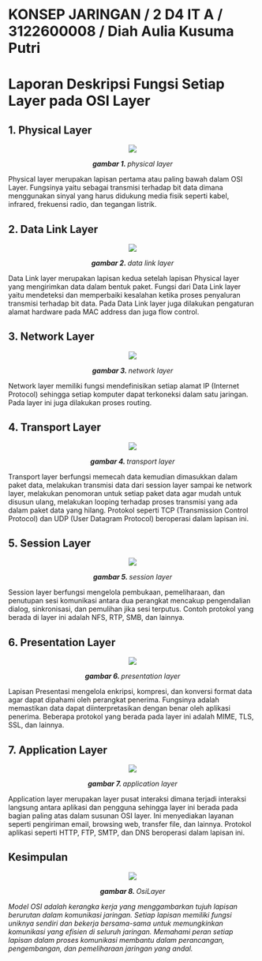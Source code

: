 # KONSEP JARINGAN / 2 D4 IT A / 3122600008 / Diah Aulia Kusuma Putri

# Laporan Deskripsi Fungsi Setiap Layer pada OSI Layer

## 1. Physical Layer

<div align="center">
<img src="../Image/physical-layer.png">
<p><i><strong>gambar 1. </strong>physical layer</i></p>
</div>

Physical layer merupakan lapisan pertama atau paling bawah dalam OSI Layer. Fungsinya yaitu sebagai transmisi terhadap bit data dimana menggunakan sinyal yang harus didukung media fisik seperti kabel, infrared, frekuensi radio, dan tegangan listrik.

## 2. Data Link Layer

<div align="center">
<img src="../Image/data-link-layer.png">
<p><i><strong>gambar 2. </strong>data link layer</i></p>
</div>

Data Link layer merupakan lapisan kedua setelah lapisan Physical layer yang mengirimkan data dalam bentuk paket. Fungsi dari Data Link layer yaitu mendeteksi dan memperbaiki kesalahan ketika proses penyaluran transmisi terhadap bit data. Pada Data Link layer juga dilakukan pengaturan alamat hardware pada MAC address dan juga flow control.

## 3. Network Layer

<div align="center">
<img src="../Image/network-layer.png">
<p><i><strong>gambar 3. </strong>network layer</i></p>
</div>

Network layer memiliki fungsi mendefinisikan setiap alamat IP (Internet Protocol) sehingga setiap komputer dapat terkoneksi dalam satu jaringan. Pada layer ini juga dilakukan proses routing.

## 4. Transport Layer

<div align="center">
<img src="../Image/transport-layer.png">
<p><i><strong>gambar 4. </strong>transport layer</i></p>
</div>

Transport layer berfungsi memecah data kemudian dimasukkan dalam paket data, melakukan transmisi data dari session layer sampai ke network layer, melakukan penomoran untuk setiap paket data agar mudah untuk disusun ulang, melakukan looping terhadap proses transmisi yang ada dalam paket data yang hilang. Protokol seperti TCP (Transmission Control Protocol) dan UDP (User Datagram Protocol) beroperasi dalam lapisan ini.

## 5. Session Layer

<div align="center">
<img src="../Image/session-layer.png">
<p><i><strong>gambar 5. </strong>session layer</i></p>
</div>

Session layer berfungsi mengelola pembukaan, pemeliharaan, dan penutupan sesi komunikasi antara dua perangkat mencakup pengendalian dialog, sinkronisasi, dan pemulihan jika sesi terputus. Contoh protokol yang berada di layer ini adalah NFS, RTP, SMB, dan lainnya.

## 6. Presentation Layer

<div align="center">
<img src="../Image/presentation-layer.png">
<p><i><strong>gambar 6. </strong>presentation layer</i></p>
</div>

Lapisan Presentasi mengelola enkripsi, kompresi, dan konversi format data agar dapat dipahami oleh perangkat penerima. Fungsinya adalah memastikan data dapat diinterpretasikan dengan benar oleh aplikasi penerima. Beberapa protokol yang berada pada layer ini adalah MIME, TLS, SSL, dan lainnya.

## 7. Application Layer

<div align="center">
<img src="../Image/application-layer.png">
<p><i><strong>gambar 7. </strong>application layer</i></p>
</div>

Application layer merupakan layer pusat interaksi dimana terjadi interaksi langsung antara aplikasi dan pengguna sehingga layer ini berada pada bagian paling atas dalam susunan OSI layer. Ini menyediakan layanan seperti pengiriman email, browsing web, transfer file, dan lainnya. Protokol aplikasi seperti HTTP, FTP, SMTP, dan DNS beroperasi dalam lapisan ini.

## Kesimpulan

<div align="center">
<img src="../Image/OsiLayer.png">
<p><strong><i>gambar 8. </strong>OsiLayer</i></p>
</div>

_Model OSI adalah kerangka kerja yang menggambarkan tujuh lapisan berurutan dalam komunikasi jaringan. Setiap lapisan memiliki fungsi uniknya sendiri dan bekerja bersama-sama untuk memungkinkan komunikasi yang efisien di seluruh jaringan. Memahami peran setiap lapisan dalam proses komunikasi membantu dalam perancangan, pengembangan, dan pemeliharaan jaringan yang andal._
